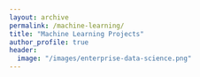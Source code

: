 ```yaml
---
layout: archive
permalink: /machine-learning/
title: "Machine Learning Projects"
author_profile: true
header:
  image: "/images/enterprise-data-science.png"
---
```

